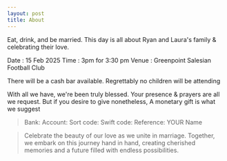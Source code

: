 ```yaml
---
layout: post
title: About
---
```



Eat, drink, and be married.
This day is all about Ryan and Laura's family & celebrating their love.

Date : 15 Feb 2025
Time : 3pm for 3:30 pm
Venue : Greenpoint Salesian Football Club

There will be a cash bar available.
Regrettably no children will be attending

With all we have, we're been truly blessed.
Your presence & prayers are all we request.
But if you desire to give nonetheless,
A monetary gift is what we suggest 

>Bank:
Account:
Sort code:
Swift code:
Reference: YOUR Name

>Celebrate the beauty of our love as we unite in marriage. Together, we embark on this journey hand in hand, creating cherished memories and a future filled with endless possibilities.
